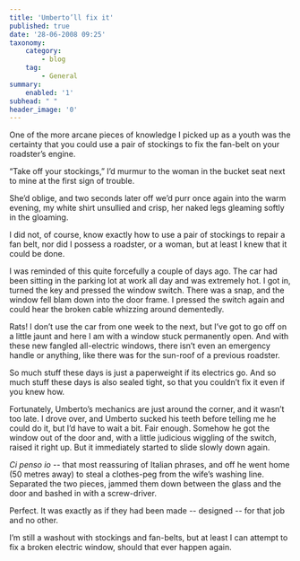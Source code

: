 ```yaml
---
title: 'Umberto’ll fix it'
published: true
date: '28-06-2008 09:25'
taxonomy:
    category:
        - blog
    tag:
        - General
summary:
    enabled: '1'
subhead: " "
header_image: '0'
---
```


One of the more arcane pieces of knowledge I picked up as a youth was the certainty that you could use a pair of stockings to fix the fan-belt on your roadster’s engine.

“Take off your stockings,” I’d murmur to the woman in the bucket seat next to mine at the first sign of trouble.

She’d oblige, and two seconds later off we’d purr once again into the warm evening, my white shirt unsullied and crisp, her naked legs gleaming softly in the gloaming.

I did not, of course, know exactly how to use a pair of stockings to repair a fan belt, nor did I possess a roadster, or a woman, but at least I knew that it could be done.

I was reminded of this quite forcefully a couple of days ago. The car had been sitting in the parking lot at work all day and was extremely hot. I got in, turned the key and pressed the window switch. There was a snap, and the window fell blam down into the door frame. I pressed the switch again and could hear the broken cable whizzing around dementedly.

Rats! I don’t use the car from one week to the next, but I’ve got to go off on a little jaunt and here I am with a window stuck permanently open. And with these new fangled all-electric windows, there isn’t even an emergency handle or anything, like there was for the sun-roof of a previous roadster.

So much stuff these days is just a paperweight if its electrics go. And so much stuff these days is also sealed tight, so that you couldn’t fix it even if you knew how.

Fortunately, Umberto’s mechanics are just around the corner, and it wasn’t too late. I drove over, and Umberto sucked his teeth before telling me he could do it, but I’d have to wait a bit. Fair enough. Somehow he got the window out of the door and, with a little judicious wiggling of the switch, raised it right up. But it immediately started to slide slowly down again.

_Ci penso io_ -- that most reassuring of Italian phrases, and off he went home (50 metres away) to steal a clothes-peg from the wife’s washing line. Separated the two pieces, jammed them down between the glass and the door and bashed in with a screw-driver.

Perfect. It was exactly as if they had been made -- designed -- for that job and no other.

I’m still a washout with stockings and fan-belts, but at least I can attempt to fix a broken electric window, should that ever happen again.

